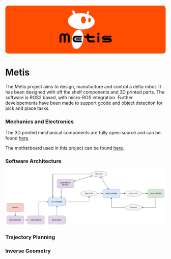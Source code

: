 ![image](/assets/logo/metis_logo.png)


# Metis
The Metis project aims to design, manufacture and control a delta robot. It has been designed with off the shelf components and 3D printed parts. The software is ROS2 based, with micro-ROS integration. Further developements have been made to support gcode and object detection for pick and place tasks.

### Mechanics and Electronics
The 3D printed mechanical components are fully open-source and can be found [here](/assets/CAD).

The motherboard used in this project can be found [here](https://github.com/makerbase-mks/MKS-DLC32).

### Software Architecture
![image](/assets/images/nodes_diagram.png)

### Trajectory Planning


### Inverse Geometry
